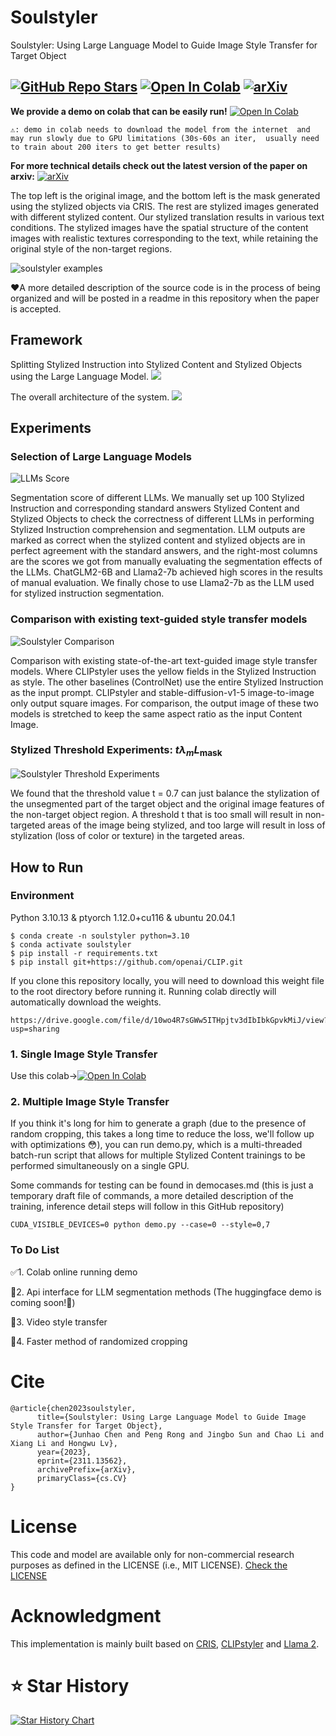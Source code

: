# Soulstyler
Soulstyler: Using Large Language Model to Guide Image Style Transfer for Target Object

[![GitHub Repo Stars](https://img.shields.io/github/stars/yisuanwang/Soulstyler?label=stars&logo=github&color=brightgreen)](https://github.com/yisuanwang/Soulstyler)
[![Open In Colab](https://colab.research.google.com/assets/colab-badge.svg)](https://colab.research.google.com/drive/1cn4W7IlooDk5X9JXBvsENRtExKJShb98#scrollTo=F0LyDZnKoTuT)
[![arXiv](https://img.shields.io/badge/arXiv-2311.13562-b31b1b.svg?style=flat-square)](https://arxiv.org/abs/2311.13562)
---

**We provide a demo on colab that can be easily run!** [![Open In Colab](https://colab.research.google.com/assets/colab-badge.svg)](https://colab.research.google.com/drive/1cn4W7IlooDk5X9JXBvsENRtExKJShb98#scrollTo=F0LyDZnKoTuT)


``⚠: demo in colab needs to download the model from the internet 
and may run slowly due to GPU limitations (30s-60s an iter, 
usually need to train about 200 iters to get better results)``


**For more technical details check out the latest version of the paper on arxiv:** [![arXiv](https://img.shields.io/badge/arXiv-2311.13562-b31b1b.svg?style=flat-square)](https://arxiv.org/abs/2311.13562)

The top left is the original image, and the bottom left is the mask generated using the stylized objects via CRIS. The rest are stylized images generated with different stylized content. Our stylized translation results in various text conditions. The stylized images have the spatial structure of the content images with realistic textures corresponding to the text, while retaining the original style of the non-target regions.

![soulstyler examples](./img/examples.jpg)

❤A more detailed description of the source code is in the process of being organized and will be posted in a readme in this repository when the paper is accepted.

## Framework

Splitting Stylized Instruction into Stylized Content and Stylized Objects using the Large Language Model.
![](./img/soulllm.jpg)


The overall architecture of the system.
![](./img/soulstructure.jpg)


## Experiments
### Selection of Large Language Models

![LLMs Score](./img/llmscore.jpg)

Segmentation score of different LLMs. 
We manually set up 100 Stylized Instruction and corresponding standard answers Stylized Content and Stylized Objects to check the correctness of different LLMs in performing Stylized Instruction comprehension and segmentation.
LLM outputs are marked as correct when the stylized content and stylized objects are in perfect agreement with the standard answers, and the right-most columns are the scores we got from manually evaluating the segmentation effects of the LLMs.
ChatGLM2-6B and Llama2-7b achieved high scores in the results of manual evaluation. We finally chose to use Llama2-7b as the LLM used for stylized instruction segmentation.



### Comparison with existing text-guided style transfer models

![Soulstyler Comparison](./img/comp.jpg)

Comparison with existing state-of-the-art text-guided image style transfer models. Where CLIPstyler uses the yellow fields in the Stylized Instruction as style. The other baselines (ControlNet) use the entire Stylized Instruction as the input prompt. CLIPstyler and stable-diffusion-v1-5 image-to-image only output square images. For comparison, the output image of these two models is stretched to keep the same aspect ratio as the input Content Image.

### Stylized Threshold Experiments: $t \lambda_m L_{\text{mask}}$

![Soulstyler Threshold Experiments](./img/expt.jpg)

We found that the threshold value t = 0.7 can just balance the stylization of the unsegmented part of the target object and the original image features of the non-target object region. A threshold t that is too small will result in non-targeted areas of the image being stylized, and too large will result in loss of stylization (loss of color or texture) in the targeted areas.

## How to Run

### Environment
Python 3.10.13 & ptyorch 1.12.0+cu116 & ubuntu 20.04.1
```
$ conda create -n soulstyler python=3.10
$ conda activate soulstyler
$ pip install -r requirements.txt
$ pip install git+https://github.com/openai/CLIP.git
```
If you clone this repository locally, you will need to download this weight file to the root directory before running it. Running colab directly will automatically download the weights.
```
https://drive.google.com/file/d/10wo4R7sGWw5ITHpjtv3dIbIbkGpvkMiJ/view?usp=sharing
```


### 1. Single Image Style Transfer
Use this colab->[![Open In Colab](https://colab.research.google.com/assets/colab-badge.svg)](https://colab.research.google.com/drive/1cn4W7IlooDk5X9JXBvsENRtExKJShb98#scrollTo=F0LyDZnKoTuT)


### 2. Multiple Image Style Transfer
If you think it's long for him to generate a graph (due to the presence of random cropping, this takes a long time to reduce the loss, we'll follow up with optimizations 😳), you can run demo.py, which is a multi-threaded batch-run script that allows for multiple Stylized Content trainings to be performed simultaneously on a single GPU.

Some commands for testing can be found in democases.md (this is just a temporary draft file of commands, a more detailed description of the training, inference detail steps will follow in this GitHub repository)

```
CUDA_VISIBLE_DEVICES=0 python demo.py --case=0 --style=0,7
```

### To Do List
✅1. Colab online running demo

🔘2. Api interface for LLM segmentation methods (The huggingface demo is coming soon!🤗)

🔘3. Video style transfer

🔘4. Faster method of randomized cropping



# Cite
```
@article{chen2023soulstyler,
      title={Soulstyler: Using Large Language Model to Guide Image Style Transfer for Target Object}, 
      author={Junhao Chen and Peng Rong and Jingbo Sun and Chao Li and Xiang Li and Hongwu Lv},
      year={2023},
      eprint={2311.13562},
      archivePrefix={arXiv},
      primaryClass={cs.CV}
}
```

# License
This code and model are available only for non-commercial research purposes as defined in the LICENSE (i.e., MIT LICENSE). 
[Check the LICENSE](./LICENSE)

# Acknowledgment
This implementation is mainly built based on [CRIS](https://github.com/DerrickWang005/CRIS.pytorch), [CLIPstyler](https://github.com/cyclomon/CLIPstyler) and [Llama 2](https://github.com/facebookresearch/llama).


# ⭐️ Star History

[![Star History Chart](https://api.star-history.com/svg?repos=yisuanwang/Soulstyler&type=Date)](https://star-history.com/#yisuanwang/Soulstyler&Date)
